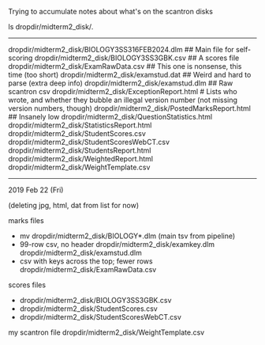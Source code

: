 
Trying to accumulate notes about what's on the scantron disks

ls dropdir/midterm2_disk/*.*

----------------------------------------------------------------------

dropdir/midterm2_disk/BIOLOGY3SS316FEB2024.dlm ## Main file for self-scoring
dropdir/midterm2_disk/BIOLOGY3SS3GBK.csv ## A scores file
dropdir/midterm2_disk/ExamRawData.csv ## This one is nonsense, this time (too short)
dropdir/midterm2_disk/examstud.dat ## Weird and hard to parse (extra deep info)
dropdir/midterm2_disk/examstud.dlm ## Raw scantron csv
dropdir/midterm2_disk/ExceptionReport.html # Lists who wrote, and whether they bubble an illegal version number (not missing version numbers, though)
dropdir/midterm2_disk/PostedMarksReport.html ## Insanely low
dropdir/midterm2_disk/QuestionStatistics.html
dropdir/midterm2_disk/StatisticsReport.html
dropdir/midterm2_disk/StudentScores.csv
dropdir/midterm2_disk/StudentScoresWebCT.csv
dropdir/midterm2_disk/StudentsReport.html
dropdir/midterm2_disk/WeightedReport.html
dropdir/midterm2_disk/WeightTemplate.csv


----------------------------------------------------------------------

2019 Feb 22 (Fri)

(deleting jpg, html, dat from list for now)

marks files
* mv dropdir/midterm2_disk/BIOLOGY*.dlm (main tsv from pipeline)
* 99-row csv, no header dropdir/midterm2_disk/examkey.dlm
dropdir/midterm2_disk/examstud.dlm
* csv with keys across the top; fewer rows dropdir/midterm2_disk/ExamRawData.csv

scores files
* dropdir/midterm2_disk/BIOLOGY3SS3GBK.csv
* dropdir/midterm2_disk/StudentScores.csv
* dropdir/midterm2_disk/StudentScoresWebCT.csv

my scantron file
dropdir/midterm2_disk/WeightTemplate.csv

